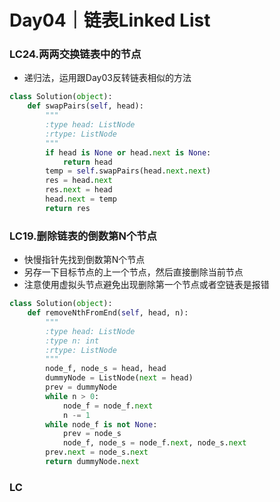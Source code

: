 # Day04｜链表Linked List
### LC24.两两交换链表中的节点
- 递归法，运用跟Day03反转链表相似的方法
```python
class Solution(object):
    def swapPairs(self, head):
        """
        :type head: ListNode
        :rtype: ListNode
        """
        if head is None or head.next is None:
            return head
        temp = self.swapPairs(head.next.next)
        res = head.next
        res.next = head
        head.next = temp
        return res
```
### LC19.删除链表的倒数第N个节点
- 快慢指针先找到倒数第N个节点
- 另存一下目标节点的上一个节点，然后直接删除当前节点
- 注意使用虚拟头节点避免出现删除第一个节点或者空链表是报错
```python
class Solution(object):
    def removeNthFromEnd(self, head, n):
        """
        :type head: ListNode
        :type n: int
        :rtype: ListNode
        """
        node_f, node_s = head, head
        dummyNode = ListNode(next = head)
        prev = dummyNode
        while n > 0:
            node_f = node_f.next
            n -= 1
        while node_f is not None:
            prev = node_s
            node_f, node_s = node_f.next, node_s.next
        prev.next = node_s.next
        return dummyNode.next
```
### LC